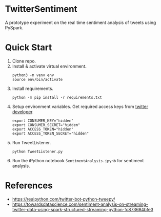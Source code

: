# TwitterSentiment
A prototype experiment on the real time sentiment analysis of tweets using PySpark.

# Quick Start

1. Clone repo.
2. Install & activate virtual environment.
    ```
    python3 -m venv env
    source env/bin/activate
    ```
3. Install requirements.
    ```
    python -m pip install -r requirements.txt
    ```
4. Setup environment variables. Get required access keys from [twitter developer](https://developer.twitter.com/en).
    ```
    export CONSUMER_KEY="hidden"
    export CONSUMER_SECRET="hidden"
    export ACCESS_TOKEN="hidden"
    export ACCESS_TOKEN_SECRET="hidden"
    ```
5. Run TweetListener.
    ```
    python TweetListener.py 
    ```
6. Run the iPython notebook `SentimentAnalysis.ipynb` for sentiment analysis.

# References

- https://realpython.com/twitter-bot-python-tweepy/
- https://towardsdatascience.com/sentiment-analysis-on-streaming-twitter-data-using-spark-structured-streaming-python-fc873684bfe3